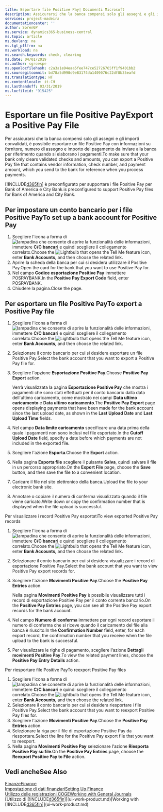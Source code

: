 ```yaml
---
title: Esportare file Positive Pay| Documenti Microsoft
description: Assicurarsi che la banca compensi solo gli assegni e gli importi convalidati tramite l'esportazione di file Positive Pay che contengano informazioni sul fornitore e pagamento.
services: project-madeira
documentationcenter: ''
author: SorenGP
ms.service: dynamics365-business-central
ms.topic: article
ms.devlang: na
ms.tgt_pltfrm: na
ms.workload: na
ms.search.keywords: check, clearing
ms.date: 04/01/2019
ms.author: sgroespe
ms.openlocfilehash: c2a3a1e94eaa5fee747ce52726765ff1f9401bb2
ms.sourcegitcommit: bd78a5d990c9e83174da1409076c22df8b35eafd
ms.translationtype: HT
ms.contentlocale: it-CH
ms.lasthandoff: 03/31/2019
ms.locfileid: "915425"
---
```

# <a name="export-a-positive-pay-file"></a><span data-ttu-id="1db34-103">Esportare un file Positive Pay</span><span class="sxs-lookup"><span data-stu-id="1db34-103">Export a Positive Pay File</span></span>
<span data-ttu-id="1db34-104">Per assicurarsi che la banca compensi solo gli assegni e gli importi convalidati, è possibile esportare un file Positive Pay con informazioni su fornitore, numero di assegno e importo del pagamento da inviare alla banca per riferimento quando si elaborano i pagamenti.</span><span class="sxs-lookup"><span data-stu-id="1db34-104">To make sure that your bank only clears validated checks and amounts, you can export a Positive Pay file that contains vendor information, check number, and payment amount, which you send to the bank for reference when you process payments.</span></span>

[!INCLUDE[d365fin](includes/d365fin_md.md)] <span data-ttu-id="1db34-105">è preconfigurato per supportare i file Positive Pay per Bank of America e City Bank.</span><span class="sxs-lookup"><span data-stu-id="1db34-105">is preconfigured to support Positive Pay files for Bank of America and City Bank.</span></span>

## <a name="to-set-up-a-bank-account-for-positive-pay"></a><span data-ttu-id="1db34-106">Per impostare un conto bancario per i file Positive Pay</span><span class="sxs-lookup"><span data-stu-id="1db34-106">To set up a bank account for Positive Pay</span></span>
1. <span data-ttu-id="1db34-107">Scegliere l'icona a forma di ![lampadina che consente di aprire la funzionalità delle informazioni](media/ui-search/search_small.png "Informazioni sull'operazione che si desidera eseguire"), immettere **C/C bancari** e quindi scegliere il collegamento correlato.</span><span class="sxs-lookup"><span data-stu-id="1db34-107">Choose the ![Lightbulb that opens the Tell Me feature](media/ui-search/search_small.png "Tell me what you want to do") icon, enter **Bank Accounts**, and then choose the related link.</span></span>
2. <span data-ttu-id="1db34-108">Aprire la scheda della banca per cui si desidera utilizzare il Positive Pay.</span><span class="sxs-lookup"><span data-stu-id="1db34-108">Open the card for the bank that you want to use Positive Pay for.</span></span>
3. <span data-ttu-id="1db34-109">Nel campo **Codice esportazione Positive Pay** immettere POSPAYBANK.</span><span class="sxs-lookup"><span data-stu-id="1db34-109">In the **Positive Pay Export Code** field, enter POSPAYBANK.</span></span>
4. <span data-ttu-id="1db34-110">Chiudere la pagina.</span><span class="sxs-lookup"><span data-stu-id="1db34-110">Close the page.</span></span>

## <a name="to-export-a-positive-pay-file"></a><span data-ttu-id="1db34-111">Per esportare un file Positive Pay</span><span class="sxs-lookup"><span data-stu-id="1db34-111">To export a Positive Pay file</span></span>
1. <span data-ttu-id="1db34-112">Scegliere l'icona a forma di ![lampadina che consente di aprire la funzionalità delle informazioni](media/ui-search/search_small.png "Informazioni sull'operazione che si desidera eseguire"), immettere **C/C bancari** e quindi scegliere il collegamento correlato.</span><span class="sxs-lookup"><span data-stu-id="1db34-112">Choose the ![Lightbulb that opens the Tell Me feature](media/ui-search/search_small.png "Tell me what you want to do") icon, enter **Bank Accounts**, and then choose the related link.</span></span>
2. <span data-ttu-id="1db34-113">Selezionare il conto bancario per cui si desidera esportare un file Positive Pay.</span><span class="sxs-lookup"><span data-stu-id="1db34-113">Select the bank account that you want to export a Positive Pay file for.</span></span>
3. <span data-ttu-id="1db34-114">Scegliere l'opzione **Esportazione Positive Pay**.</span><span class="sxs-lookup"><span data-stu-id="1db34-114">Choose **Positive Pay Export** action.</span></span>

    <span data-ttu-id="1db34-115">Verrà visualizzata la pagina **Esportazione Positive Pay** che mostra i pagamenti che sono stati effettuati per il conto bancario dalla data dell'ultimo caricamento, come mostrato nei campi **Data ultimo caricamento** e **Data ultimo caricamento**.</span><span class="sxs-lookup"><span data-stu-id="1db34-115">The **Positive Pay Export** page opens displaying payments that have been made for the bank account since the last upload date, as shown in the **Last Upload Date** and **Last Upload Time** fields.</span></span>
4. <span data-ttu-id="1db34-116">Nel campo **Data limite caricamento** specificare una data prima della quale i pagamenti non sono inclusi nel file esportato.</span><span class="sxs-lookup"><span data-stu-id="1db34-116">In the **Cutoff Upload Date** field, specify a date before which payments are not included in the exported file.</span></span>
5. <span data-ttu-id="1db34-117">Scegliere l'azione **Esporta**.</span><span class="sxs-lookup"><span data-stu-id="1db34-117">Choose the **Export** action.</span></span>
6. <span data-ttu-id="1db34-118">Nella pagina **Esporta file** scegliere il pulsante **Salva**, quindi salvare il file in un percorso appropriato.</span><span class="sxs-lookup"><span data-stu-id="1db34-118">On the **Export File** page, choose the **Save** button, and then save the file to a convenient location.</span></span>
7. <span data-ttu-id="1db34-119">Caricare il file nel sito elettronico della banca.</span><span class="sxs-lookup"><span data-stu-id="1db34-119">Upload the file to your electronic bank site.</span></span>
8. <span data-ttu-id="1db34-120">Annotare o copiare il numero di conferma visualizzato quando il file viene caricato.</span><span class="sxs-lookup"><span data-stu-id="1db34-120">Write down or copy the confirmation number that is displayed when the file upload is successful.</span></span>

<span data-ttu-id="1db34-121">Per visualizzare i record Positive Pay esportati</span><span class="sxs-lookup"><span data-stu-id="1db34-121">To view exported Positive Pay records</span></span>

1. <span data-ttu-id="1db34-122">Scegliere l'icona a forma di ![lampadina che consente di aprire la funzionalità delle informazioni](media/ui-search/search_small.png "Informazioni sull'operazione che si desidera eseguire"), immettere **C/C bancari** e quindi scegliere il collegamento correlato.</span><span class="sxs-lookup"><span data-stu-id="1db34-122">Choose the ![Lightbulb that opens the Tell Me feature](media/ui-search/search_small.png "Tell me what you want to do") icon, enter **Bank Accounts**, and then choose the related link.</span></span>
2. <span data-ttu-id="1db34-123">Selezionare il conto bancario per cui si desidera visualizzare i record di esportazione Positive Pay.</span><span class="sxs-lookup"><span data-stu-id="1db34-123">Select the bank account that you want to view Positive Pay export records for.</span></span>
3. <span data-ttu-id="1db34-124">Scegliere l'azione **Movimenti Positive Pay**.</span><span class="sxs-lookup"><span data-stu-id="1db34-124">Choose the **Positive Pay Entries** action.</span></span>

    <span data-ttu-id="1db34-125">Nella pagina **Movimenti Positive Pay** è possibile visualizzare tutti i record di esportazione Positive Pay per il conto corrente bancario.</span><span class="sxs-lookup"><span data-stu-id="1db34-125">On the **Positive Pay Entries** page, you can see all the Positive Pay export records for the bank account.</span></span>
4. <span data-ttu-id="1db34-126">Nel campo **Numero di conferma** immettere per ogni record esportare il numero di conferma che si riceve quando il caricamento del file alla banca è riuscito.</span><span class="sxs-lookup"><span data-stu-id="1db34-126">In the **Confirmation Number** field, enter, for each export record, the confirmation number that you receive when the file upload to the bank is successful.</span></span>
5. <span data-ttu-id="1db34-127">Per visualizzare le righe di pagamento, scegliere l'azione **Dettagli movimenti Positive Pay**.</span><span class="sxs-lookup"><span data-stu-id="1db34-127">To view the related payment lines, choose the **Positive Pay Entry Details** action.</span></span>

<span data-ttu-id="1db34-128">Per riesportare file Positive Pay</span><span class="sxs-lookup"><span data-stu-id="1db34-128">To reexport Positive Pay files</span></span>

1. <span data-ttu-id="1db34-129">Scegliere l'icona a forma di ![lampadina che consente di aprire la funzionalità delle informazioni](media/ui-search/search_small.png "Informazioni sull'operazione che si desidera eseguire"), immettere **C/C bancari** e quindi scegliere il collegamento correlato.</span><span class="sxs-lookup"><span data-stu-id="1db34-129">Choose the ![Lightbulb that opens the Tell Me feature](media/ui-search/search_small.png "Tell me what you want to do") icon, enter **Bank Accounts**, and then choose the related link.</span></span>
2. <span data-ttu-id="1db34-130">Selezionare il conto bancario per cui si desidera riesportare i file Positive Pay.</span><span class="sxs-lookup"><span data-stu-id="1db34-130">Select the bank account that you want to reexport Positive Pay files for.</span></span>
3. <span data-ttu-id="1db34-131">Scegliere l'azione **Movimenti Positive Pay**.</span><span class="sxs-lookup"><span data-stu-id="1db34-131">Choose the **Positive Pay Entries** action.</span></span>
4. <span data-ttu-id="1db34-132">Selezionare la riga per il file di esportazione Positive Pay da riesportare.</span><span class="sxs-lookup"><span data-stu-id="1db34-132">Select the line for the Positive Pay export file that you want to reexport.</span></span>
5. <span data-ttu-id="1db34-133">Nella pagina **Movimenti Positive Pay** selezionare l'azione **Riesporta Positive Pay su file**.</span><span class="sxs-lookup"><span data-stu-id="1db34-133">On the **Positive Pay Entries** page, choose the **Reexport Positive Pay to File** action.</span></span>

## <a name="see-also"></a><span data-ttu-id="1db34-134">Vedi anche</span><span class="sxs-lookup"><span data-stu-id="1db34-134">See Also</span></span>
[<span data-ttu-id="1db34-135">Finanze</span><span class="sxs-lookup"><span data-stu-id="1db34-135">Finance</span></span>](finance.md)  
[<span data-ttu-id="1db34-136">Impostazione di dati finanziari</span><span class="sxs-lookup"><span data-stu-id="1db34-136">Setting Up Finance</span></span>](finance-setup-finance.md)  
[<span data-ttu-id="1db34-137">Utilizzo delle registrazioni COGE</span><span class="sxs-lookup"><span data-stu-id="1db34-137">Working with General Journals</span></span>](ui-work-general-journals.md)  
<span data-ttu-id="1db34-138">[Utilizzo di [!INCLUDE[d365fin](includes/d365fin_md.md)]](ui-work-product.md)</span><span class="sxs-lookup"><span data-stu-id="1db34-138">[Working with [!INCLUDE[d365fin](includes/d365fin_md.md)]](ui-work-product.md)</span></span>

